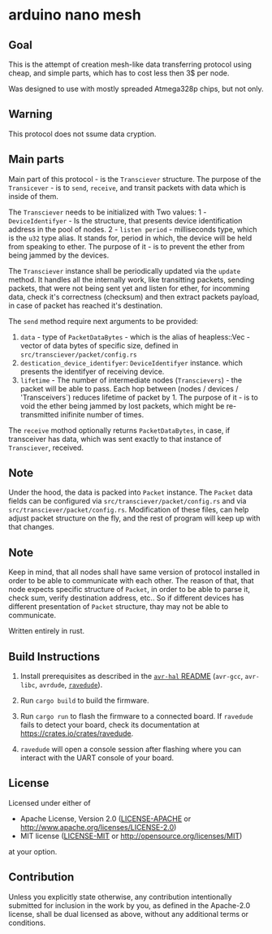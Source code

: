 arduino nano mesh
=================

## Goal
This is the attempt of creation mesh-like data transferring protocol
using cheap, and simple parts, which has to cost less then 3$ per node.

Was designed to use with mostly spreaded Atmega328p chips, but not only.

## Warning
This protocol does not ssume data cryption.

## Main parts
Main part of this protocol - is the `Transciever` structure.
The purpose of the `Transicever` - is to `send`, `receive`, and transit
packets with data which is inside of them.

The `Transciever` needs to be initialized with Two values:
   1 - `DeviceIdentifyer` - Is the structure, that presents device
   identification address in the pool of nodes.
   2 - `listen period` - milliseconds type, which is the `u32` type alias. It stands for,
   period in which, the device will be held from speaking to ether. The purpose of
   it - is to prevent the ether from being jammed by the devices.
       
The `Transciever` instance shall be periodically updated via
   the `update` method. It handles all the internally work, like
   transitting packets, sending packets, that were not being sent yet
   and listen for ether, for incomming data, check it's correctness (checksum)
   and then extract packets payload, in case of packet has reached it's
   destination.

The `send` method require next arguments to be provided:
1. `data` - type of `PacketDataBytes` - which is the alias of heapless::Vec - vector
   of data bytes of specific size, defined in `src/transciever/packet/config.rs`
2. `destication_device_identifyer`: `DeviceIdentifyer` instance. which presents
   the identifyer of receiving device.
3. `lifetime` - The number of intermediate nodes (`Transcievers`) - the packet
   will be able to pass. Each hop between (nodes / devices / 'Transceivers`)
   reduces lifetime of packet by 1. The purpose of it - is to void the ether being
   jammed by lost packets, which might be re-transmitted inifinite number of times.

The `receive` mothod optionally returns `PacketDataBytes`, in case, if transceiver
has data, which was sent exactly to that instance of `Transciever`, received.

## Note
Under the hood, the data is packed into `Packet` instance. The `Packet`
data fields can be configured via `src/transciever/packet/config.rs` and via
`src/transciever/packet/config.rs`. Modification of these files, can help
adjust packet structure on the fly, and the rest of program will keep up
with that changes.

## Note
Keep in mind, that all nodes shall have same version of protocol installed
in order to be able to communicate with each other. The reason of that, that
node expects specific structure of `Packet`, in order to be able
to parse it, check sum, verify destination address, etc..
So if different devices has different presentation of `Packet` structure,
thay may not be able to communicate.

Written entirely in rust.

## Build Instructions
1. Install prerequisites as described in the [`avr-hal` README] (`avr-gcc`, `avr-libc`, `avrdude`, [`ravedude`]).

2. Run `cargo build` to build the firmware.

3. Run `cargo run` to flash the firmware to a connected board.  If `ravedude`
   fails to detect your board, check its documentation at
   <https://crates.io/crates/ravedude>.

4. `ravedude` will open a console session after flashing where you can interact
   with the UART console of your board.

[`avr-hal` README]: https://github.com/Rahix/avr-hal#readme
[`ravedude`]: https://crates.io/crates/ravedude

## License
Licensed under either of

 - Apache License, Version 2.0
   ([LICENSE-APACHE](LICENSE-APACHE) or <http://www.apache.org/licenses/LICENSE-2.0>)
 - MIT license
   ([LICENSE-MIT](LICENSE-MIT) or <http://opensource.org/licenses/MIT>)

at your option.

## Contribution
Unless you explicitly state otherwise, any contribution intentionally submitted
for inclusion in the work by you, as defined in the Apache-2.0 license, shall
be dual licensed as above, without any additional terms or conditions.
